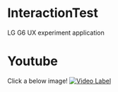 # InteractionTest
LG G6 UX experiment application

# Youtube
Click a below image!
[![Video Label](http://img.youtube.com/vi/R-QA_6Aq31k/0.jpg)](https://www.youtube.com/watch?v=R-QA_6Aq31k)
